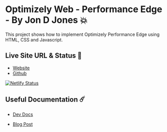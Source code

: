 # Optimizely Web - Performance Edge - By Jon D Jones 💥

This project shows how to implement Optimizely Performance Edge using HTML, CSS and Javascript.

## Live Site URL & Status 👺

- [Website](https://optimizely-performance-edge.netlify.app)
- [Github](https://github.com/jondjones-poc/optimizely-performance-edge)

[![Netlify Status](https://api.netlify.com/api/v1/badges/8290e93b-8188-43b8-8bb1-8f5417f5f382/deploy-status)](https://app.netlify.com/sites/optimizely-performance-edge/deploys)

## Useful Documentation ☄️

- [Dev Docs](https://docs.developers.optimizely.com/performance-edge/docs/overview)

- [Blog Post](https://blog.optimizely.com/2019/09/12/performance-edge/)
